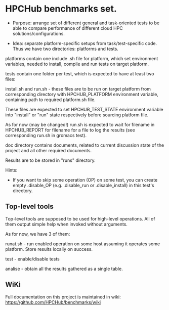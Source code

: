 # HPCHub benchmarks set.

- Purpose: arrange set of different general and task-oriented tests to be able to compare
performance of different cloud HPC solutions/configurations.

- Idea: separate platform-specific setups from task/test-specific code. Thus we have two 
directories: platforms and tests.

platforms contain one include .sh file for platform, which set environment variables, needed 
to install, compile and run tests on target platform.

tests contain one folder per test, which is expected to have at least two files:

  install.sh and run.sh - these files are to be run on target platform from corresponding 
directory with HPCHUB\_PLATFORM environment variable, containing path to required platform.sh 
file.

These files are expected to set HPCHUB\_TEST\_STATE environment variable into "install" or "run"
state respectively before sourcing platform file.

As for now (may be changed!) run.sh is expected to wait for filename in HPCHUB\_REPORT for 
filename for a file to log the results (see corresponding run.sh in gromacs test).

doc directory contains documents, related to current discussion state of the project and all 
other required documents.

Results are to be stored in "runs" directory.

Hints: 

 * If you want to skip some operation (OP) on some test, you can create empty .disable_OP (e.g. .disable_run or .disable_install) in this test's directory.

## Top-level tools

Top-level tools are supposed to be used for high-level operations. 
All of them output simple help when invoked without arguments.

As for now, we have 3 of them:

 runat.sh - run enabled operation on some host assuming it operates some platform. Store results locally on success.

 test - enable/disable tests

 analise - obtain all the results gathered as a single table.

## WiKi

Full documentation on this project is maintained in wiki: https://github.com/HPCHub/benchmarks/wiki
